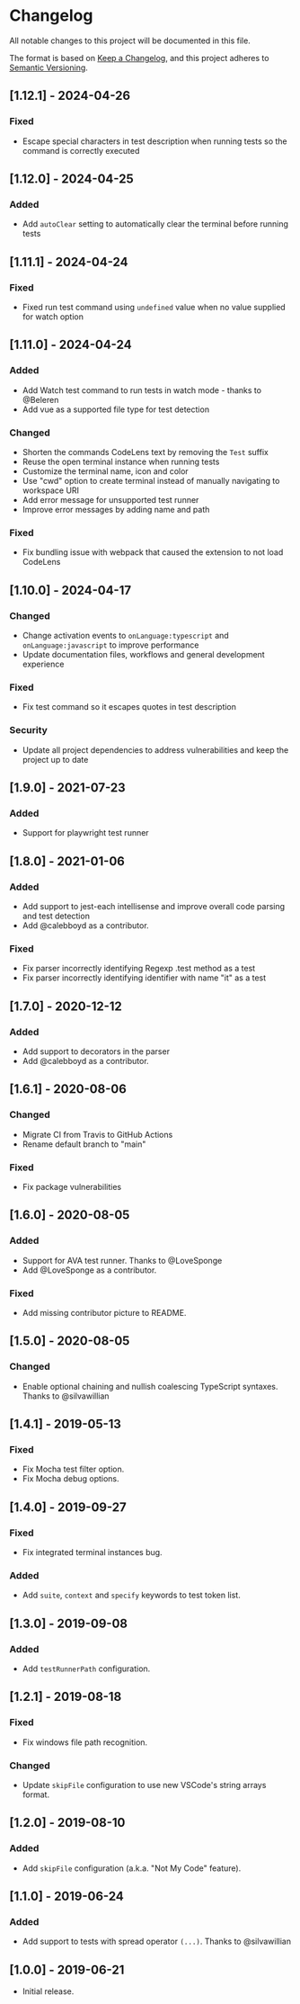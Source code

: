 # Changelog

All notable changes to this project will be documented in this file.

The format is based on [Keep a Changelog](https://keepachangelog.com/en/1.0.0/),
and this project adheres to [Semantic Versioning](https://semver.org/spec/v2.0.0.html).

## [1.12.1] - 2024-04-26

### Fixed

- Escape special characters in test description when running tests so the command is correctly executed

## [1.12.0] - 2024-04-25

### Added

- Add `autoClear` setting to automatically clear the terminal before running tests

## [1.11.1] - 2024-04-24

### Fixed

- Fixed run test command using `undefined` value when no value supplied for watch option

## [1.11.0] - 2024-04-24

### Added

- Add Watch test command to run tests in watch mode - thanks to @Beleren
- Add vue as a supported file type for test detection

### Changed

- Shorten the commands CodeLens text by removing the `Test` suffix
- Reuse the open terminal instance when running tests
- Customize the terminal name, icon and color
- Use "cwd" option to create terminal instead of manually navigating to workspace URI
- Add error message for unsupported test runner
- Improve error messages by adding name and path

### Fixed

- Fix bundling issue with webpack that caused the extension to not load CodeLens

## [1.10.0] - 2024-04-17

### Changed

- Change activation events to `onLanguage:typescript` and `onLanguage:javascript` to improve performance
- Update documentation files, workflows and general development experience

### Fixed

- Fix test command so it escapes quotes in test description

### Security

- Update all project dependencies to address vulnerabilities and keep the project up to date

## [1.9.0] - 2021-07-23

### Added

- Support for playwright test runner

## [1.8.0] - 2021-01-06

### Added

- Add support to jest-each intellisense and improve overall code parsing and test detection
- Add @calebboyd as a contributor.

### Fixed

- Fix parser incorrectly identifying Regexp .test method as a test
- Fix parser incorrectly identifying identifier with name "it" as a test

## [1.7.0] - 2020-12-12

### Added

- Add support to decorators in the parser
- Add @calebboyd as a contributor.

## [1.6.1] - 2020-08-06

### Changed

- Migrate CI from Travis to GitHub Actions
- Rename default branch to "main"

### Fixed

- Fix package vulnerabilities

## [1.6.0] - 2020-08-05

### Added

- Support for AVA test runner. Thanks to @LoveSponge
- Add @LoveSponge as a contributor.

### Fixed

- Add missing contributor picture to README.

## [1.5.0] - 2020-08-05

### Changed

- Enable optional chaining and nullish coalescing TypeScript syntaxes. Thanks to @silvawillian

## [1.4.1] - 2019-05-13

### Fixed

- Fix Mocha test filter option.
- Fix Mocha debug options.

## [1.4.0] - 2019-09-27

### Fixed

- Fix integrated terminal instances bug.

### Added

- Add `suite`, `context` and `specify` keywords to test token list.

## [1.3.0] - 2019-09-08

### Added

- Add `testRunnerPath` configuration.

## [1.2.1] - 2019-08-18

### Fixed

- Fix windows file path recognition.

### Changed

- Update `skipFile` configuration to use new VSCode's string arrays format.

## [1.2.0] - 2019-08-10

### Added

- Add `skipFile` configuration (a.k.a. "Not My Code" feature).

## [1.1.0] - 2019-06-24

### Added

- Add support to tests with spread operator `(...)`. Thanks to @silvawillian

## [1.0.0] - 2019-06-21

- Initial release.
